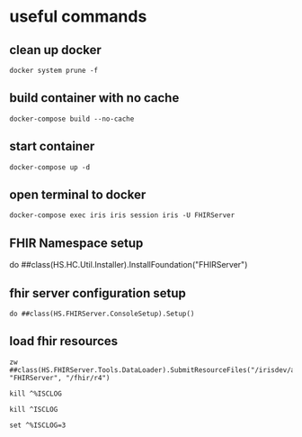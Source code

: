 # useful commands
## clean up docker 
```
docker system prune -f
```

## build container with no cache
```
docker-compose build --no-cache
```

## start container
```
docker-compose up -d
```

## open terminal to docker
```
docker-compose exec iris iris session iris -U FHIRServer
```

## FHIR Namespace setup

do ##class(HS.HC.Util.Installer).InstallFoundation("FHIRServer")

## fhir server configuration setup
```
do ##class(HS.FHIRServer.ConsoleSetup).Setup()
```

## load fhir resources
```
zw ##class(HS.FHIRServer.Tools.DataLoader).SubmitResourceFiles("/irisdev/app/output/fhir/", "FHIRServer", "/fhir/r4")

kill ^%ISCLOG

kill ^ISCLOG

set ^%ISCLOG=3



